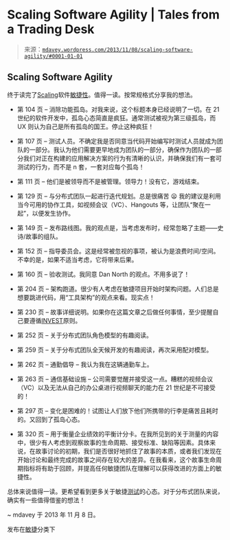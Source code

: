 <!--yml

类别：未分类

日期：2024-05-18 05:58:31

-->

# Scaling Software Agility | Tales from a Trading Desk

> 来源：[`mdavey.wordpress.com/2013/11/08/scaling-software-agility/#0001-01-01`](https://mdavey.wordpress.com/2013/11/08/scaling-software-agility/#0001-01-01)

## Scaling Software Agility

终于读完了[Scaling](http://www.amazon.com/Scaling-Software-Agility-Practices-Enterprises/dp/0321458192)软件[敏捷性](http://scalingsoftwareagilityblog.com/)。值得一读。按常规格式分享我的想法。

+   第 104 页 – 消除功能孤岛。对我来说，这个标题本身已经说明了一切。在 21 世纪的软件开发中，孤岛心态简直是疯狂。通常测试被视为第三级孤岛，而 UX 则认为自己是所有孤岛的国王。停止这种疯狂！

+   第 107 页 – 测试人员。不确定我是否同意当代码开始编写时测试人员就成为团队的一部分。我认为他们需要更早地成为团队的一部分，确保作为团队的一部分我们对正在构建的应用解决方案的行为有清晰的认识，并确保我们有一套可测试的行为，而不是 n 套，一套对应每个孤岛！

+   第 111 页 – 他们是被领导而不是被管理。领导力！没有它，游戏结束。

+   第 129 页 – 与分布式团队一起进行迭代规划。总是很痛苦 😦 我的建议是利用当今可用的协作工具，如视频会议（VC）、Hangouts 等，让团队“聚在一起”，以便发生协作。

+   第 149 页 – 发布路线图。我的观点是，当考虑发布时，经常忽略了主题——史诗/故事的组队。

+   第 152 页 – 指导委员会。这是经常被忽视的事项，被认为是浪费时间/空间。不幸的是，如果不适当考虑，它将带来后果。

+   第 160 页 – 验收测试。我同意 Dan North 的观点。不用多说了！

+   第 204 页 – 架构跑道。很少有人考虑在敏捷项目开始时架构问题。人们总是想要跳进代码，用“工具架构”的观点来看。现实点！

+   第 230 页 – 故事详细说明。如果你在这篇文章之后做任何事情，至少提醒自己要遵循[INVEST](http://en.wikipedia.org/wiki/INVEST_%28mnemonic%29)原则。

+   第 252 页 – 关于分布式团队角色模型的有趣阅读。

+   第 259 页 – 关于分布式团队全天候开发的有趣阅读，再次采用配对模型。

+   第 262 页 – 通勤倡导 – 我认为我在这辆通勤车上。

+   第 263 页 – 通信基础设施 – 公司需要觉醒并接受这一点。糟糕的视频会议（VC）以及无法从自己的办公桌进行视频聊天的能力在 21 世纪是不可接受的！

+   第 297 页 – 变化是困难的！试图让人们放下他们所携带的行李是痛苦且耗时的。又回到了孤岛心态。

+   第 320 页 – 用于衡量企业绩效的平衡计分卡。在我所见到的关于测量的内容中，很少有人考虑到观察故事的生命周期、接受标准、缺陷等因素。具体来说，在故事讨论的初期，我们是否很好地抓住了故事的本质，或者我们发现在开始讨论和最终完成的故事之间存在较大的差异。在我看来，这个故事生命周期指标将有助于回顾，并提高任何敏捷团队在理解可以获得改进的方面上的敏捷性。

总体来说值得一读。更希望看到更多关于敏捷[测试](http://www.amazon.co.uk/Agile-Testing-Practical-Addison-Wesley-Signature/dp/0321534468)的心态。对于分布式团队来说，确实有一些值得借鉴的想法！

~ mdavey 于 2013 年 11 月 8 日。

发布在[敏捷](https://mdavey.wordpress.com/category/agile/)分类下
